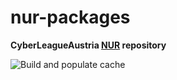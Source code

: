 # nur-packages

**CyberLeagueAustria [NUR](https://github.com/nix-community/NUR) repository**

![Build and populate cache](https://github.com/CyberLeagueAustria/nur-packages/workflows/Build%20and%20populate%20cache/badge.svg)
